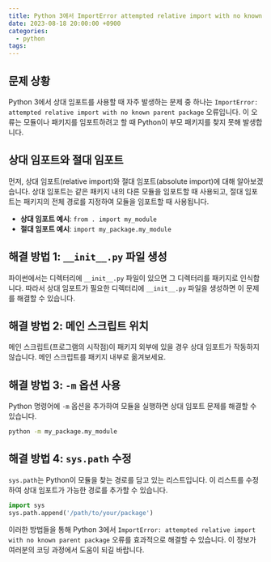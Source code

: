 ```yaml
---
title: Python 3에서 ImportError attempted relative import with no known parent package 해결하기
date: 2023-08-18 20:00:00 +0900
categories:
  - python
tags:
---
```


## 문제 상황 

Python 3에서 상대 임포트를 사용할 때 자주 발생하는 문제 중 하나는 `ImportError: attempted relative import with no known parent package` 오류입니다. 이 오류는 모듈이나 패키지를 임포트하려고 할 때 Python이 부모 패키지를 찾지 못해 발생합니다.

## 상대 임포트와 절대 임포트

먼저, 상대 임포트(relative import)와 절대 임포트(absolute import)에 대해 알아보겠습니다. 상대 임포트는 같은 패키지 내의 다른 모듈을 임포트할 때 사용되고, 절대 임포트는 패키지의 전체 경로를 지정하여 모듈을 임포트할 때 사용됩니다.

- **상대 임포트 예시**: `from . import my_module`
- **절대 임포트 예시**: `import my_package.my_module`

## 해결 방법 1: `__init__.py` 파일 생성

파이썬에서는 디렉터리에 `__init__.py` 파일이 있으면 그 디렉터리를 패키지로 인식합니다. 따라서 상대 임포트가 필요한 디렉터리에 `__init__.py` 파일을 생성하면 이 문제를 해결할 수 있습니다.

## 해결 방법 2: 메인 스크립트 위치

메인 스크립트(프로그램의 시작점)이 패키지 외부에 있을 경우 상대 임포트가 작동하지 않습니다. 메인 스크립트를 패키지 내부로 옮겨보세요.

## 해결 방법 3: `-m` 옵션 사용

Python 명령어에 `-m` 옵션을 추가하여 모듈을 실행하면 상대 임포트 문제를 해결할 수 있습니다.

```bash
python -m my_package.my_module
```

## 해결 방법 4: `sys.path` 수정

`sys.path`는 Python이 모듈을 찾는 경로를 담고 있는 리스트입니다. 이 리스트를 수정하여 상대 임포트가 가능한 경로를 추가할 수 있습니다.

```python
import sys
sys.path.append('/path/to/your/package')
```

이러한 방법들을 통해 Python 3에서 `ImportError: attempted relative import with no known parent package` 오류를 효과적으로 해결할 수 있습니다. 이 정보가 여러분의 코딩 과정에서 도움이 되길 바랍니다.